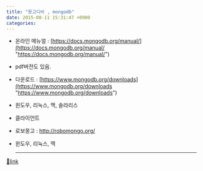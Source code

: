 ```yaml
---
title: "몽고디비 , mongodb"
date: 2015-08-11 15:31:47 +0900
categories: 
---
```

  

- 온라인 메뉴얼 : [https://docs.mongodb.org/manual/](https://docs.mongodb.org/manual/ "https://docs.mongodb.org/manual/")
- pdf버전도 있음.

- 다운로드 : [https://www.mongodb.org/downloads](https://www.mongodb.org/downloads "https://www.mongodb.org/downloads")
- 윈도우, 리눅스, 맥, 솔라리스

- 클라이언트
- 로보몽고 : http://robomongo.org/
- 윈도우, 리눅스, 맥





  ***
[🔗link](http://www.mins01.com/mh/tech/read/959)